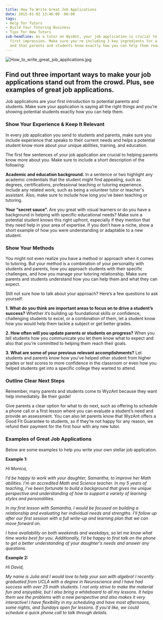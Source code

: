 ```yaml
---
title: How To Write Great Job Applications
date: 2015-01-02 13:46:00 -06:00
tags:
- Help for Tutors
- Build Your Tutoring Business
- Tips for New Tutors
sub-headline: As a tutor on WyzAnt, your job application is crucial to making a great
  first impression. Make sure you're including 3 key ingredients for a great job application
  and that parents and students know exactly how you can help them reach their goals.
---
```


![How_to_write_great_job_applications.jpg](/blog/uploads/How_to_write_great_job_applications.jpg)

## Find out three important ways to make your job applications stand out from the crowd. Plus, see examples of great job applications.

Job applications are your first introduction to potential parents and students. Make sure your application is saying all the right things and you’re showing potential students exactly how you can help them.

### Show Your Experience & Keep It Relevant

In every job application you send to students and parents, make sure you include experience that speaks to their current needs and helps a potential student know more about your unique abilities, training, and education.

The first few sentences of your job application are crucial to helping parents know more about you. Make sure to include a short description of the following:

**Academic and education background.** In a sentence or two highlight any academic credentials that the student might find appealing, such as degrees, certifications, professional teaching or tutoring experience. Include any related work, such as being a volunteer tutor or teacher's assistant. Also, make sure to include how long you’ve been teaching or tutoring.

**Your “secret sauce”.** Are you great with visual learners or do you have a background in helping with specific educational needs? Make sure a potential student knows this right upfront, especially if they mention that they need help in your area of expertise. If you don’t have a niche, show a short example of how you were understanding or adaptable to a new student.

### Show Your Methods

You might not even realize you have a method or approach when it comes to tutoring. But your method is a combination of your personality with students and parents, how you approach students with their specific challenges, and how you manage your tutoring relationship. Make sure parents and students understand how you can help them and what they can expect.

Still not sure how to talk about your approach? Here’s a few questions to ask yourself:

**1. What do you think are important areas to focus on to drive a student’s success?** Whether it’s building up foundational skills or confidence, challenging students to excel, or a combination of them, let a student know how you would help them tackle a subject or get better grades.

**2. How often will you update parents or students on progress?** When you tell students how you communicate you let them know what to expect and also that you’re committed to helping them reach their goals.

**3. What are some of your previous relevant accomplishments?** Let students and parents know how you’ve helped other student from higher grades or test scores to more confidence in the classroom or even how you helped students get into a specific college they wanted to attend.

### Outline Clear Next Steps

Remember, many parents and students come to WyzAnt because they want help immediately. Be their guide!

Give parents a clear option for what to do next, such as offering to schedule a phone call or a first lesson where you can evaluate a student’s need and provide an assessment. You can also let parents know that WyzAnt offers a Good Fit Guarantee to students, so if they’re not happy for any reason, we refund their payment for the first hour with any new tutor.

### **Examples of Great Job Applications**

Below are some examples to help you write your own stellar job application.

**Example 1:**

*Hi Monica,*

*I’d be happy to work with your daughter, Samantha, to improve her Math abilities. I’m an accredited Math and Science teacher. In my 5 years of teaching, I've been fortunate to build a background that gives me unique perspective and understanding of how to support a variety of learning styles and personalities.*

*In my first lesson with Samantha, I would be focused on building a relationship and evaluating her individual needs and strengths. I’ll follow up after our first session with a full write-up and learning plan that we can move forward on.*

*I have availability on both weekends and weekdays, so let me know what time works best for you. Additionally, I’d be happy to first talk on the phone to get a better understanding of your daughter's needs and answer any questions.*

**Example 2:**

*Hi David,*

*My name is Julia and I would love to help your son with algebra! I recently graduated from UCLA with a degree in Neuroscience and I have had success with over 25 math students. I not only strive to make the material fun and enjoyable, but I also bring a whiteboard to all my lessons. It helps them see the problems with a new perspective and also makes it very interactive! I have flexibility in my scheduling and have most afternoons, some nights, and Sundays open for lessons. If you’d like, we could schedule a quick phone call to talk through details.*
